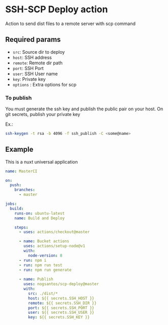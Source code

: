 # SSH-SCP Deploy action

Action to send  dist files to a remote server with  scp command

## Required params

- `src`: Source dir to deploy
- `host`: SSH address
- `remote`: Remote dir path
- `port`: SSH Port
- `user`: SSH User name
- `key`: Private key
- `options` : Extra options for scp


### To publish

You must generate the ssh key and publish the public pair on your host. On git secrets, publish your private key

Ex.:

```bash
ssh-keygen -t rsa -b 4096 -f ssh_publish -C <some@name>
```

## Example

This is a nuxt universal application

```yml
name: MasterCI

on:
  push:
    branches:
      - master

jobs:
  build:
    runs-on: ubuntu-latest
    name: Build and Deploy

    steps:
      - uses: actions/checkout@master

      - name: Bucket actions
        uses: actions/setup-node@v1
        with:
          node-version: 8
      - run: npm i
      - run: npm run test
      - run: npm run generate
      
      - name: Publish
        uses: nogsantos/scp-deploy@master
        with:
          src: ./dist/*
          host: ${{ secrets.SSH_HOST }}
          remote: ${{ secrets.SSH_DIR }}
          port: ${{ secrets.SSH_PORT }}
          user: ${{ secrets.SSH_USER }}
          key: ${{ secrets.SSH_KEY }}
```
